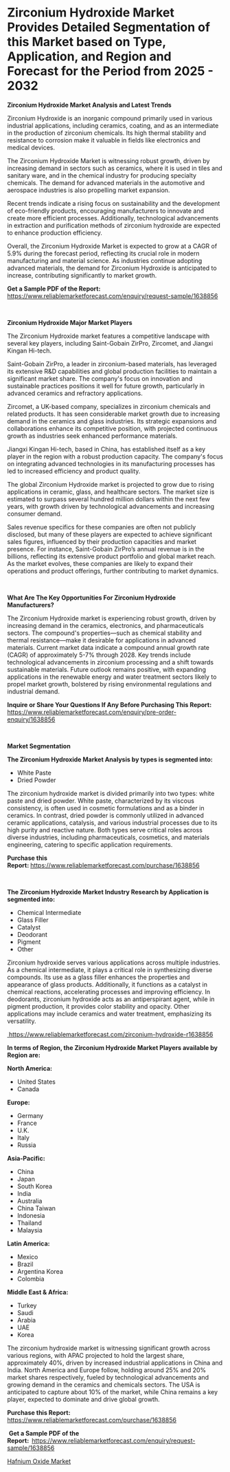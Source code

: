 <p><h1>Zirconium Hydroxide Market Provides Detailed Segmentation of this Market based on Type, Application, and Region and Forecast for the Period from 2025 - 2032</h1></p><p><strong>Zirconium Hydroxide Market Analysis and Latest Trends</strong></p>
<p><p>Zirconium Hydroxide is an inorganic compound primarily used in various industrial applications, including ceramics, coating, and as an intermediate in the production of zirconium chemicals. Its high thermal stability and resistance to corrosion make it valuable in fields like electronics and medical devices.</p><p>The Zirconium Hydroxide Market is witnessing robust growth, driven by increasing demand in sectors such as ceramics, where it is used in tiles and sanitary ware, and in the chemical industry for producing specialty chemicals. The demand for advanced materials in the automotive and aerospace industries is also propelling market expansion. </p><p>Recent trends indicate a rising focus on sustainability and the development of eco-friendly products, encouraging manufacturers to innovate and create more efficient processes. Additionally, technological advancements in extraction and purification methods of zirconium hydroxide are expected to enhance production efficiency.</p><p>Overall, the Zirconium Hydroxide Market is expected to grow at a CAGR of 5.9% during the forecast period, reflecting its crucial role in modern manufacturing and material science. As industries continue adopting advanced materials, the demand for Zirconium Hydroxide is anticipated to increase, contributing significantly to market growth.</p></p>
<p><strong>Get a Sample PDF of the Report:&nbsp;</strong> <a href="https://www.reliablemarketforecast.com/enquiry/request-sample/1638856?utm_campaign=3029&utm_medium=2&utm_source=Github&utm_content=ia&utm_term=31032025&utm_id=zirconium-hydroxide">https://www.reliablemarketforecast.com/enquiry/request-sample/1638856</a></p>
<p>&nbsp;</p>
<p><strong>Zirconium Hydroxide Major Market Players</strong></p>
<p><p>The Zirconium Hydroxide market features a competitive landscape with several key players, including Saint-Gobain ZirPro, Zircomet, and Jiangxi Kingan Hi-tech. </p><p>Saint-Gobain ZirPro, a leader in zirconium-based materials, has leveraged its extensive R&D capabilities and global production facilities to maintain a significant market share. The company's focus on innovation and sustainable practices positions it well for future growth, particularly in advanced ceramics and refractory applications. </p><p>Zircomet, a UK-based company, specializes in zirconium chemicals and related products. It has seen considerable market growth due to increasing demand in the ceramics and glass industries. Its strategic expansions and collaborations enhance its competitive position, with projected continuous growth as industries seek enhanced performance materials.</p><p>Jiangxi Kingan Hi-tech, based in China, has established itself as a key player in the region with a robust production capacity. The company's focus on integrating advanced technologies in its manufacturing processes has led to increased efficiency and product quality.</p><p>The global Zirconium Hydroxide market is projected to grow due to rising applications in ceramic, glass, and healthcare sectors. The market size is estimated to surpass several hundred million dollars within the next few years, with growth driven by technological advancements and increasing consumer demand.</p><p>Sales revenue specifics for these companies are often not publicly disclosed, but many of these players are expected to achieve significant sales figures, influenced by their production capacities and market presence. For instance, Saint-Gobain ZirPro’s annual revenue is in the billions, reflecting its extensive product portfolio and global market reach. As the market evolves, these companies are likely to expand their operations and product offerings, further contributing to market dynamics.</p></p>
<p>&nbsp;</p>
<p><strong>What Are The Key Opportunities For Zirconium Hydroxide Manufacturers?</strong></p>
<p><p>The Zirconium Hydroxide market is experiencing robust growth, driven by increasing demand in the ceramics, electronics, and pharmaceuticals sectors. The compound's properties—such as chemical stability and thermal resistance—make it desirable for applications in advanced materials. Current market data indicate a compound annual growth rate (CAGR) of approximately 5-7% through 2028. Key trends include technological advancements in zirconium processing and a shift towards sustainable materials. Future outlook remains positive, with expanding applications in the renewable energy and water treatment sectors likely to propel market growth, bolstered by rising environmental regulations and industrial demand.</p></p>
<p><strong>Inquire or Share Your Questions If Any Before Purchasing This Report:</strong> <a href="https://www.reliablemarketforecast.com/enquiry/pre-order-enquiry/1638856?utm_campaign=3029&utm_medium=2&utm_source=Github&utm_content=ia&utm_term=31032025&utm_id=zirconium-hydroxide">https://www.reliablemarketforecast.com/enquiry/pre-order-enquiry/1638856</a></p>
<p>&nbsp;</p>
<p><strong>Market Segmentation</strong></p>
<p><strong>The Zirconium Hydroxide Market Analysis by types is segmented into:</strong></p>
<p><ul><li>White Paste</li><li>Dried Powder</li></ul></p>
<p><p>The zirconium hydroxide market is divided primarily into two types: white paste and dried powder. White paste, characterized by its viscous consistency, is often used in cosmetic formulations and as a binder in ceramics. In contrast, dried powder is commonly utilized in advanced ceramic applications, catalysis, and various industrial processes due to its high purity and reactive nature. Both types serve critical roles across diverse industries, including pharmaceuticals, cosmetics, and materials engineering, catering to specific application requirements.</p></p>
<p><strong>Purchase this Report:&nbsp;</strong><a href="https://www.reliablemarketforecast.com/purchase/1638856?utm_campaign=3029&utm_medium=2&utm_source=Github&utm_content=ia&utm_term=31032025&utm_id=zirconium-hydroxide">https://www.reliablemarketforecast.com/purchase/1638856</a></p>
<p>&nbsp;</p>
<p><strong>The Zirconium Hydroxide Market Industry Research by Application is segmented into:</strong></p>
<p><ul><li>Chemical Intermediate</li><li>Glass Filler</li><li>Catalyst</li><li>Deodorant</li><li>Pigment</li><li>Other</li></ul></p>
<p><p>Zirconium hydroxide serves various applications across multiple industries. As a chemical intermediate, it plays a critical role in synthesizing diverse compounds. Its use as a glass filler enhances the properties and appearance of glass products. Additionally, it functions as a catalyst in chemical reactions, accelerating processes and improving efficiency. In deodorants, zirconium hydroxide acts as an antiperspirant agent, while in pigment production, it provides color stability and opacity. Other applications may include ceramics and water treatment, emphasizing its versatility.</p></p>
<p><a href="https://www.reliablemarketforecast.com/zirconium-hydroxide-r1638856?utm_campaign=3029&utm_medium=2&utm_source=Github&utm_content=ia&utm_term=31032025&utm_id=zirconium-hydroxide">&nbsp;https://www.reliablemarketforecast.com/zirconium-hydroxide-r1638856</a></p>
<p><strong>In terms of Region, the Zirconium Hydroxide Market Players available by Region are:</strong></p>
<p>
    <p> <strong> North America: </strong>
        <ul>
            <li>United States</li>
            <li>Canada</li>
        </ul>
        </p> 
    <p> <strong> Europe: </strong>
        <ul>
            <li>Germany</li>
            <li>France</li>
            <li>U.K.</li>
            <li>Italy</li>
            <li>Russia</li>
        </ul>
        </p> 
    <p> <strong> Asia-Pacific: </strong>
        <ul>
            <li>China</li>
            <li>Japan</li>
            <li>South Korea</li>
            <li>India</li>
            <li>Australia</li>
            <li>China Taiwan</li>
            <li>Indonesia</li>
            <li>Thailand</li>
            <li>Malaysia</li>
        </ul>
        </p> 
    <p> <strong> Latin America: </strong>
        <ul>
            <li>Mexico</li>
            <li>Brazil</li>
            <li>Argentina Korea</li>
            <li>Colombia</li>
        </ul>
        </p> 
    <p> <strong> Middle East & Africa: </strong>
        <ul>
            <li>Turkey</li>
            <li>Saudi</li>
            <li>Arabia</li>
            <li>UAE</li>
            <li>Korea</li>
        </ul>
    </p>
    </p>
<p><p>The zirconium hydroxide market is witnessing significant growth across various regions, with APAC projected to hold the largest share, approximately 40%, driven by increased industrial applications in China and India. North America and Europe follow, holding around 25% and 20% market shares respectively, fueled by technological advancements and growing demand in the ceramics and chemicals sectors. The USA is anticipated to capture about 10% of the market, while China remains a key player, expected to dominate and drive global growth.</p></p>
<p><strong>Purchase this Report: </strong><a href="https://www.reliablemarketforecast.com/purchase/1638856?utm_campaign=3029&utm_medium=2&utm_source=Github&utm_content=ia&utm_term=31032025&utm_id=zirconium-hydroxide">https://www.reliablemarketforecast.com/purchase/1638856</a></p>
<p>&nbsp;<strong>Get a Sample PDF of the Report:&nbsp;&nbsp;</strong><a href="https://www.reliablemarketforecast.com/enquiry/request-sample/1638856?utm_campaign=3029&utm_medium=2&utm_source=Github&utm_content=ia&utm_term=31032025&utm_id=zirconium-hydroxide">https://www.reliablemarketforecast.com/enquiry/request-sample/1638856</a></p>
<p><strong></strong></p>
<p><p><a href="https://github.com/krulicfidura/Market-Research-Report-List-1/blob/main/hafnium-oxide-market.md?utm_campaign=3029&utm_medium=2&utm_source=Github&utm_content=ia&utm_term=31032025&utm_id=zirconium-hydroxide">Hafnium Oxide Market</a></p></p>